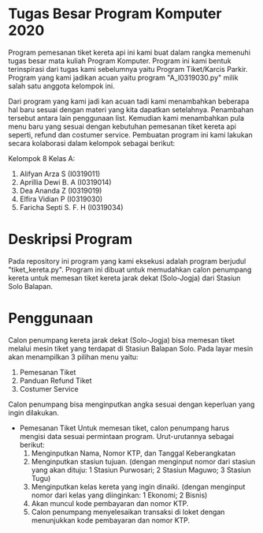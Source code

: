 # Tugas Besar Program Komputer 2020

  Program pemesanan tiket kereta api ini kami buat dalam rangka memenuhi tugas besar mata kuliah Program Komputer. Program ini kami bentuk terinspirasi dari tugas kami sebelumnya yaitu Program Tiket/Karcis Parkir. Program yang kami jadikan acuan yaitu program "A_I0319030.py" milik salah satu anggota kelompok ini.
  
  Dari program yang kami jadi kan acuan tadi kami menambahkan beberapa hal baru sesuai dengan materi yang kita dapatkan setelahnya. Penambahan tersebut antara lain penggunaan list. Kemudian kami menambahkan pula menu baru yang sesuai dengan kebutuhan pemesanan tiket kereta api seperti, refund dan costumer service. Pembuatan program ini kami lakukan secara kolaborasi dalam kelompok sebagai berikut:
 
 Kelompok 8 Kelas A:
  1. Alifyan Arza S         (I0319011)
  2. Aprillia Dewi B. A     (I0319014)
  3. Dea Ananda Z           (I0319019)
  4. Elfira Vidian P        (I0319030)
  5. Faricha Septi S. F. H  (I0319034)
  
# Deskripsi Program

  Pada repository ini program yang kami eksekusi adalah program berjudul "tiket_kereta.py". Program ini dibuat untuk memudahkan calon penumpang kereta untuk memesan tiket kereta jarak dekat (Solo-Jogja) dari Stasiun Solo Balapan. 
  
# Penggunaan

  Calon penumpang kereta jarak dekat (Solo-Jogja) bisa memesan tiket melalui mesin tiket yang terdapat di Stasiun Balapan Solo. Pada layar mesin akan menampilkan 3 pilihan menu yaitu:
  1. Pemesanan Tiket
  2. Panduan Refund Tiket
  3. Costumer Service
  
  Calon penumpang bisa menginputkan angka sesuai dengan keperluan yang ingin dilakukan.
 
  * Pemesanan Tiket
      Untuk memesan tiket, calon penumpang harus mengisi data sesuai permintaan program. Urut-urutannya sebagai berikut:
      1. Menginputkan Nama, Nomor KTP, dan Tanggal Keberangkatan
      2. Menginputkan stasiun tujuan. (dengan menginput nomor dari stasiun yang akan dituju: 1 Stasiun Purwosari; 2 Stasiun Maguwo; 3 Stasiun Tugu)
      3. Menginputkan kelas kereta yang ingin dinaiki. (dengan menginput nomor dari kelas yang diinginkan: 1 Ekonomi; 2 Bisnis)
      4. Akan muncul kode pembayaran dan nomor KTP.
      5. Calon penumpang menyelesaikan transaksi di loket dengan menunjukkan kode pembayaran dan nomor KTP.

